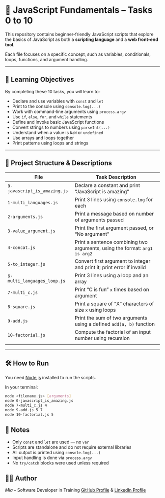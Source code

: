 # 📘 JavaScript Fundamentals – Tasks 0 to 10

This repository contains beginner-friendly JavaScript scripts that explore the basics of JavaScript as both a **scripting language** and a **web front-end tool**.

Each file focuses on a specific concept, such as variables, conditionals, loops, functions, and argument handling.

---

## 🧠 Learning Objectives

By completing these 10 tasks, you will learn to:

- Declare and use variables with `const` and `let`
- Print to the console using `console.log(...)`
- Work with command-line arguments using `process.argv`
- Use `if`, `else`, `for`, and `while` statements
- Define and invoke basic JavaScript functions
- Convert strings to numbers using `parseInt(...)`
- Understand when a value is `NaN` or `undefined`
- Use arrays and loops together
- Print patterns using loops and strings

---

## 📁 Project Structure & Descriptions

| File                         | Task Description                                                           |
| ---------------------------- | -------------------------------------------------------------------------- |
| `0-javascript_is_amazing.js` | Declare a constant and print “JavaScript is amazing”                       |
| `1-multi_languages.js`       | Print 3 lines using `console.log` for each                                 |
| `2-arguments.js`             | Print a message based on number of arguments passed                        |
| `3-value_argument.js`        | Print the first argument passed, or “No argument”                          |
| `4-concat.js`                | Print a sentence combining two arguments, using the format: `arg1 is arg2` |
| `5-to_integer.js`            | Convert first argument to integer and print it; print error if invalid     |
| `6-multi_languages_loop.js`  | Print 3 lines using a loop and an array                                    |
| `7-multi_c.js`               | Print “C is fun” `x` times based on argument                               |
| `8-square.js`                | Print a square of “X” characters of size `x` using loops                   |
| `9-add.js`                   | Print the sum of two arguments using a defined `add(a, b)` function        |
| `10-factorial.js`            | Compute the factorial of an input number using recursion                   |
|  |

---

## 🛠️ How to Run

You need [Node.js](https://nodejs.org/) installed to run the scripts.

In your terminal:

```bash
node <filename.js> [arguments]
node 0-javascript_is_amazing.js
node 7-multi_c.js 4
node 9-add.js 5 7
node 10-factorial.js 5
```

## 📌 Notes

- Only `const` and `let` are used — no `var`
- Scripts are standalone and do not require external libraries
- All output is printed using `console.log(...)`
- Input handling is done via `process.argv`
- No `try/catch` blocks were used unless required

## 👩‍💻 Author

_Mia_ – Software Developer in Training
[GitHub Profile](https://github.com/Mia06-coder) &
[LinkedIn Profile](https://www.linkedin.com/in/mia-mudzingwa)
